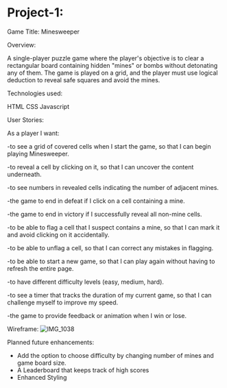# Project-1:
Game Title: Minesweeper

Overview:

A single-player puzzle game where the player's objective is to clear a rectangular board 
containing hidden "mines" or bombs without detonating any of them. The game is played on a grid, and the player must 
use logical deduction to reveal safe squares and avoid the mines.

Technologies used:

HTML CSS Javascript


User Stories:

As a player I want:

-to see a grid of covered cells when I start the game, so that I can begin playing Minesweeper.

-to reveal a cell by clicking on it, so that I can uncover the content underneath.

-to see numbers in revealed cells indicating the number of adjacent mines. 

-the game to end in defeat if I click on a cell containing a mine.

-the game to end in victory if I successfully reveal all non-mine cells.

-to be able to flag a cell that I suspect contains a mine, so that I can mark it and avoid clicking on it accidentally.

-to be able to unflag a cell, so that I can correct any mistakes in flagging.

-to be able to start a new game, so that I can play again without having to refresh the entire page.

-to have different difficulty levels (easy, medium, hard).

-to see a timer that tracks the duration of my current game, so that I can challenge myself to improve my speed.

-the game to provide feedback or animation when I win or lose.

Wireframe:
![IMG_1038](https://github.com/Jbuckley3/Project-1/assets/121533653/3e419acb-c3ec-499f-8c3e-b3b032f7cb0a)



Planned future enhancements:
- Add the option to choose difficulty by changing number of mines and game board size.
- A Leaderboard that keeps track of high scores 
- Enhanced Styling












